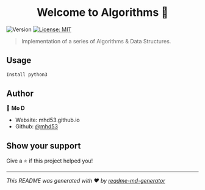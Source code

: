 <h1 align="center">Welcome to Algorithms 👋</h1>
<p>
  <img alt="Version" src="https://img.shields.io/badge/version-1.0-blue.svg?cacheSeconds=2592000" />
  <a href="#" target="_blank">
    <img alt="License: MIT" src="https://img.shields.io/badge/License-MIT-yellow.svg" />
  </a>
</p>

> Implementation of a series of Algorithms & Data Structures.

## Usage

```sh
Install python3
```

## Author

👤 **Mo D**

* Website: mhd53.github.io
* Github: [@mhd53](https://github.com/mhd53)

## Show your support

Give a ⭐️ if this project helped you!

***
_This README was generated with ❤️ by [readme-md-generator](https://github.com/kefranabg/readme-md-generator)_